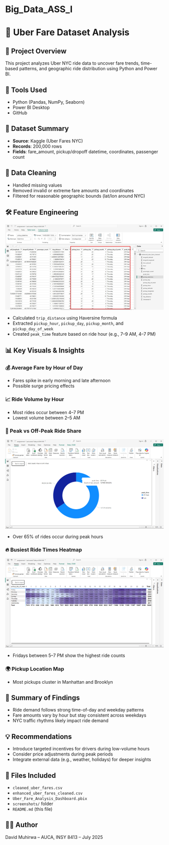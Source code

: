 # Big_Data_ASS_I
# 🚖 Uber Fare Dataset Analysis

## 📌 Project Overview
This project analyzes Uber NYC ride data to uncover fare trends, time-based patterns, and geographic ride distribution using Python and Power BI.

## 🧰 Tools Used
- Python (Pandas, NumPy, Seaborn)
- Power BI Desktop
- GitHub

## 📁 Dataset Summary
- **Source**: Kaggle (Uber Fares NYC)
- **Records**: 200,000 rows
- **Fields**: fare_amount, pickup/dropoff datetime, coordinates, passenger count

## 🧼 Data Cleaning
- Handled missing values
- Removed invalid or extreme fare amounts and coordinates
- Filtered for reasonable geographic bounds (lat/lon around NYC)

## 🛠 Feature Engineering  

![image alt](https://github.com/Daveeeid/Big_Data_ASS_I/blob/main/ass_screanshots/new%20columns.jpg?raw=true
)
- Calculated `trip_distance` using Haversine formula
- Extracted `pickup_hour`, `pickup_day`, `pickup_month`, and `pickup_day_of_week`
- Created `peak_time` feature based on ride hour (e.g., 7–9 AM, 4–7 PM)

## 📊 Key Visuals & Insights

### 💰 Average Fare by Hour of Day
- Fares spike in early morning and late afternoon
- Possible surge pricing effects

### 📈 Ride Volume by Hour
- Most rides occur between 4–7 PM
- Lowest volume between 2–5 AM

### 🔁 Peak vs Off-Peak Ride Share  
![image alt](https://github.com/Daveeeid/Big_Data_ASS_I/blob/main/ass_screanshots/peak%20vs%20off-peak.png?raw=true)
- Over 65% of rides occur during peak hours

### 🔥 Busiest Ride Times Heatmap  
![image alt](https://github.com/Daveeeid/Big_Data_ASS_I/blob/main/ass_screanshots/heat%20map.png?raw=true)
- Fridays between 5–7 PM show the highest ride counts

### 🌍 Pickup Location Map
- Most pickups cluster in Manhattan and Brooklyn

## 🧠 Summary of Findings
- Ride demand follows strong time-of-day and weekday patterns
- Fare amounts vary by hour but stay consistent across weekdays
- NYC traffic rhythms likely impact ride demand

## 💡 Recommendations
- Introduce targeted incentives for drivers during low-volume hours
- Consider price adjustments during peak periods
- Integrate external data (e.g., weather, holidays) for deeper insights

## 📎 Files Included
- `cleaned_uber_fares.csv`
- `enhanced_uber_fares_cleaned.csv`
- `Uber_Fare_Analysis_Dashboard.pbix`
- `screenshots/` folder
- `README.md` (this file)

## 👨‍💻 Author
David Muhirwa – AUCA, INSY 8413 – July 2025
